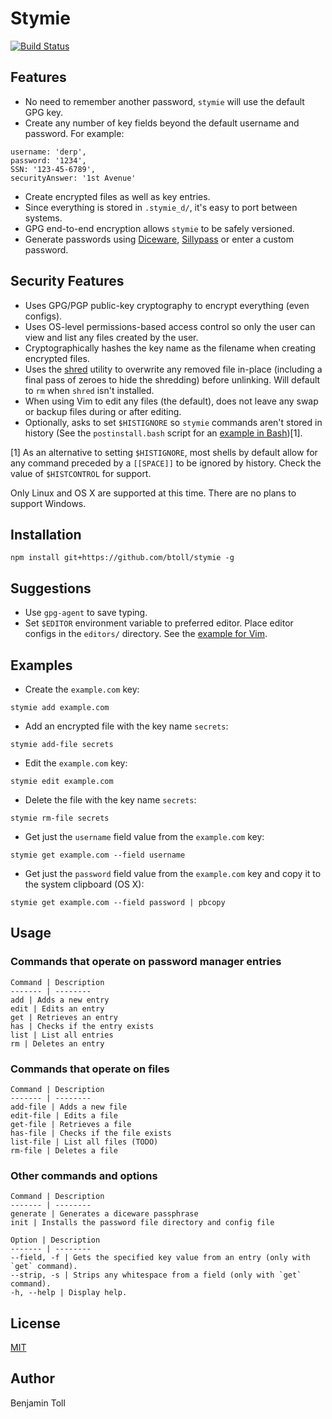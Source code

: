 # Stymie

[![Build Status](https://travis-ci.org/btoll/stymie.svg?branch=master)](https://travis-ci.org/btoll/stymie)

## Features

- No need to remember another password, `stymie` will use the default GPG key.
- Create any number of key fields beyond the default username and password.  For example:

```
username: 'derp',
password: '1234',
SSN: '123-45-6789',
securityAnswer: '1st Avenue'
```

- Create encrypted files as well as key entries.
- Since everything is stored in `.stymie_d/`, it's easy to port between systems.
- GPG end-to-end encryption allows `stymie` to be safely versioned.
- Generate passwords using [Diceware], [Sillypass] or enter a custom password.

## Security Features

- Uses GPG/PGP public-key cryptography to encrypt everything (even configs).
- Uses OS-level permissions-based access control so only the user can view and list any files created by the user.
- Cryptographically hashes the key name as the filename when creating encrypted files.
- Uses the [shred] utility to overwrite any removed file in-place (including a final pass of zeroes to hide the shredding) before unlinking. Will default to `rm` when `shred` isn't installed.
- When using Vim to edit any files (the default), does not leave any swap or backup files during or after editing.
- Optionally, asks to set `$HISTIGNORE` so `stymie` commands aren't stored in history (See the `postinstall.bash` script for an [example in Bash](scripts/postinstall.bash.example))[1].

[1] As an alternative to setting `$HISTIGNORE`, most shells by default allow for any command preceded by a `[[SPACE]]` to be ignored by history. Check the value of `$HISTCONTROL` for support.

Only Linux and OS X are supported at this time. There are no plans to support Windows.

## Installation

`npm install git+https://github.com/btoll/stymie -g`

## Suggestions

- Use `gpg-agent` to save typing.
- Set `$EDITOR` environment variable to preferred editor. Place editor configs in the `editors/` directory. See the [example for Vim](editors/vim.json).

## Examples

- Create the `example.com` key:
```
stymie add example.com
```

- Add an encrypted file with the key name `secrets`:
```
stymie add-file secrets
```

- Edit the `example.com` key:
```
stymie edit example.com
```

- Delete the file with the key name `secrets`:
```
stymie rm-file secrets
```

- Get just the `username` field value from the `example.com` key:
```
stymie get example.com --field username
```

- Get just the `password` field value from the `example.com` key and copy it to the system clipboard (OS X):
```
stymie get example.com --field password | pbcopy
```

## Usage

### Commands that operate on password manager entries

    Command | Description
    ------- | --------
    add | Adds a new entry
    edit | Edits an entry
    get | Retrieves an entry
    has | Checks if the entry exists
    list | List all entries
    rm | Deletes an entry

### Commands that operate on files

    Command | Description
    ------- | --------
    add-file | Adds a new file
    edit-file | Edits a file
    get-file | Retrieves a file
    has-file | Checks if the file exists
    list-file | List all files (TODO)
    rm-file | Deletes a file

### Other commands and options

    Command | Description
    ------- | --------
    generate | Generates a diceware passphrase
    init | Installs the password file directory and config file

    Option | Description
    ------- | --------
    --field, -f | Gets the specified key value from an entry (only with `get` command).
    --strip, -s | Strips any whitespace from a field (only with `get` command).
    -h, --help | Display help.

## License

[MIT](LICENSE)

## Author

Benjamin Toll

[Diceware]: https://github.com/btoll/diceware
[Sillypass]: https://github.com/btoll/sillypass
[shred]: https://en.wikipedia.org/wiki/Shred_(Unix)

